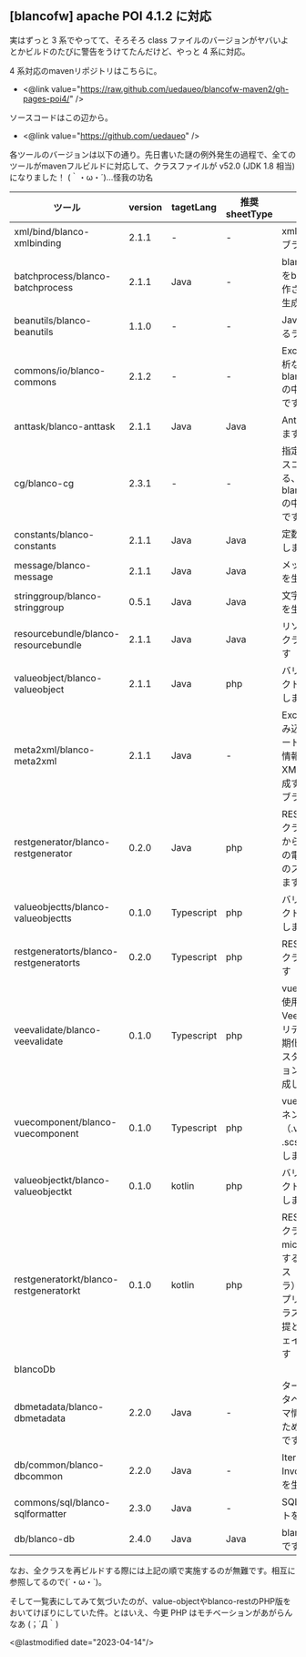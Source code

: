 ## [blancofw] apache POI 4.1.2 に対応

実はずっと 3 系でやってて、そろそろ class ファイルのバージョンがヤバいよとかビルドのたびに警告をうけてたんだけど、やっと 4 系に対応。

4 系対応のmavenリポジトリはこちらに。

-   <@link value="https://raw.github.com/uedaueo/blancofw-maven2/gh-pages-poi4/" />

ソースコードはこの辺から。

-   <@link value="https://github.com/uedaueo" />

各ツールのバージョンは以下の通り。先日書いた謎の例外発生の過程で、全てのツールがmavenフルビルドに対応して、クラスファイルが
v52.0 (JDK 1.8 相当) になりました！ (｀・ω・´)...怪我の功名

| ツール                                  | version  | tagetLang  |  推奨sheetType |  説明 |
|---|---|---|---|---|
| xml/bind/blanco-xmlbinding             |  2.1.1    | \-          | \-             | xmlバインドライブラリです |
| batchprocess/blanco-batchprocess       |  2.1.1    | Java        | \-             | blancoのAntTaskをbatchとして動作させるコードを生成します |
| beanutils/blanco-beanutils             |  1.1.0    | \-          | \-             | JavaBeanに関するライブラリです |
| commons/io/blanco-commons              |  2.1.2    | \-          | \-             | Excelシートの解析など、blancoFrameworkの中核ライブラリです |
| anttask/blanco-anttask                 |  2.1.1    | Java        | Java           | AntTaskを生成します |
| cg/blanco-cg                           |  2.3.1    | \-          | \-             | 指定の言語のソースコードを生成する、blancoFrameworkの中核ライブラリです |
| constants/blanco-constants             |  2.1.1    | Java        | Java           | 定数クラスを生成します |
| message/blanco-message                 |  2.1.1    | Java        | Java           | メッセージクラスを生成します |
| stringgroup/blanco-stringgroup         |  0.5.1    | Java        | Java           | 文字列定数クラスを生成します |
| resourcebundle/blanco-resourcebundle   |  2.1.1    | Java        | Java           | リソースバンドルクラスを生成します |
| valueobject/blanco-valueobject         |  2.1.1    | Java        | php            | バリューオブジェクトクラスを生成します |
| meta2xml/blanco-meta2xml               |  2.1.1    | Java        | \-             | Excelシートを読み込み、ソースコード生成に必要な情報を記載したXMLファイルを生成するためのライブラリです |
| restgenerator/blanco-restgenerator     |  0.2.0    | Java        | php            | REST API向け電文クラスと Servlet から呼ばれる前提の電文処理クラスのスタブを生成します |
| valueobjectts/blanco-valueobjectts     |  0.1.0    | Typescript  | php            | バリューオブジェクトクラスを生成します |
| restgeneratorts/blanco-restgeneratorts  | 0.2.0    | Typescript  | php            | REST API向け電文クラスを生成します |
| veevalidate/blanco-veevalidate         |  0.1.0    | Typescript  | php            | vue.jsとセットで使用する、VeeValidationのバリデーションの初期化クラスと、カスタムバリデーションのスタブを生成します |
| vuecomponent/blanco-vuecomponent        | 0.1.0    | Typescript  | php            | vue.jsのコンポーネントのスタブ（.vue, .html, .scss, .ts）を生成します |
| valueobjectkt/blanco-valueobjectkt      | 0.1.0    | kotlin      | php            | バリューオブジェクトクラスを生成します |
| restgeneratorkt/blanco-restgeneratorkt  | 0.1.0    | kotlin      | php            | REST API向け電文クラスと micronaut で使用する電文処理クラス（コントローラ）, DDD風のアプリケーションクラスを記述する前提となるインタフェイスを生成します |
| blancoDb | | | | |
| dbmetadata/blanco-dbmetadata            | 2.2.0    | Java        | \-             | ターゲットのデータベースからスキマ情報を取得するためのライブラリです |
| db/common/blanco-dbcommon               | 2.2.0    | Java        | \-             | IteratorクラスやInvokerクラスなどを生成します |
| commons/sql/blanco-sqlformatter         | 2.3.0    | Java        | \-             | SQLのフォーマットを行います |
| db/blanco-db                            | 2.4.0    | Java        | Java           | blancoDbの本体です |

なお、全クラスを再ビルドする際には上記の順で実施するのが無難です。相互に参照してるので(´・ω・\`)。

そして一覧表にしてみて気づいたのが、value-objectやblanco-restのPHP版をおいてけぼりにしていた件。とはいえ、今更
PHP はモチベーションがあがらんなあ (；´Д｀)

<@lastmodified date="2023-04-14"/>
